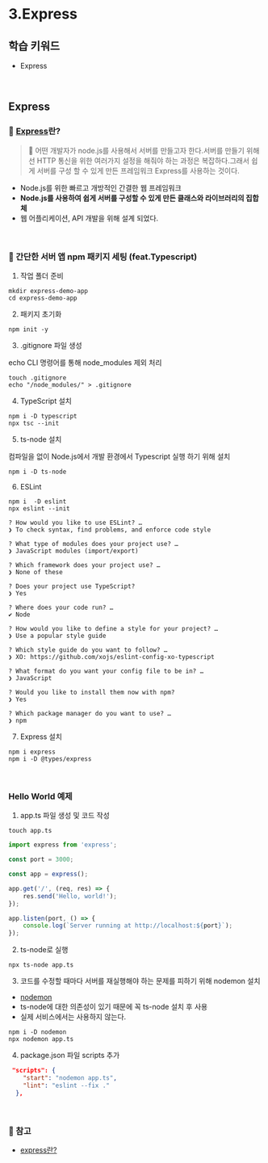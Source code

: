 # 3.Express

## 학습 키워드

- Express

<br/>

## Express

### 📖 [Express](https://expressjs.com/ko/)란?

> 🤔 어떤 개발자가 node.js를 사용해서 서버를 만들고자 한다.서버를 만들기 위해선 HTTP 통신을 위한 여러가지 설정을 해줘야 하는 과정은 복잡하다.그래서 쉽게 서버를 구성 할 수 있게 만든 프레임워크 Express를 사용하는 것이다.

- Node.js를 위한 빠르고 개방적인 간결한 웹 프레임워크
- __Node.js를 사용하여 쉽게 서버를 구성할 수 있게 만든 클래스와 라이브러리의 집합체__
- 웹 어플리케이션, API 개발을 위해 설계 되었다.

<br/>

### 🤖 간단한 서버 앱 npm 패키지 세팅 (feat.Typescript)

1. 작업 폴더 준비

```shell
mkdir express-demo-app
cd express-demo-app
```

2. 패키지 초기화

```shell
npm init -y
```

3. .gitignore 파일 생성

echo CLI 명령어를 통해 node_modules 제외 처리

```shell
touch .gitignore
echo "/node_modules/" > .gitignore
```

4. TypeScript 설치

```shell
npm i -D typescript
npx tsc --init
```

5. ts-node 설치

컴파일을 없이 Node.js에서 개발 환경에서 Typescript 실행 하기 위해 설치

```shell
npm i -D ts-node
```

6. ESLint

```shell
npm i  -D eslint
npx eslint --init
```

```shell
? How would you like to use ESLint? …
❯ To check syntax, find problems, and enforce code style

? What type of modules does your project use? …
❯ JavaScript modules (import/export)

? Which framework does your project use? …
❯ None of these 

? Does your project use TypeScript?
❯ Yes

? Where does your code run? …
✔ Node 

? How would you like to define a style for your project? …
❯ Use a popular style guide

? Which style guide do you want to follow? …
❯ XO: https://github.com/xojs/eslint-config-xo-typescript

? What format do you want your config file to be in? …
❯ JavaScript

? Would you like to install them now with npm?
❯ Yes

? Which package manager do you want to use? … 
❯ npm
```

7. Express 설치

```shell
npm i express
npm i -D @types/express
```

<br>

### Hello World 예제

1. app.ts 파일 생성 및 코드 작성

```shell
touch app.ts 
```

```ts
import express from 'express';

const port = 3000;

const app = express();

app.get('/', (req, res) => {
    res.send('Hello, world!');
});

app.listen(port, () => {
    console.log(`Server running at http://localhost:${port}`);
});
```

2. ts-node로 실행

```shell
npx ts-node app.ts
```

3. 코드를 수정할 때마다 서버를 재실행해야 하는 문제를 피하기 위해 nodemon 설치

- [nodemon](https://github.com/remy/nodemon)
- ts-node에 대한 의존성이 있기 때문에 꼭 ts-node 설치 후 사용
- 실제 서비스에서는 사용하지 않는다.

```shell
npm i -D nodemon
npx nodemon app.ts
```

4. package.json 파일 scripts 추가

```json
 "scripts": {
    "start": "nodemon app.ts",
    "lint": "eslint --fix ."
  },
```

<br>

### 🔗 참고

- [express란?](https://velog.io/@madpotato1713/JAVASCRIPT-express란)
